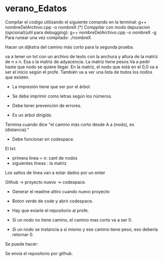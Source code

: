 # verano_Edatos





Compilar el codigo utilizando el siguiente comando en la terminal: g++ nombreDelArchivo.cpp -o nombreX
(*) Comppilar con modo depuracion (opcional)(util para debugging): g++ nombreDelArchivo.cpp -o nombreX -g
Para runear una vez compilado: ./nombreX






Hacer un dijkstra del camino más corto para la segunda prueba.

va a tener un txt con un archivo de texto con la anchura y altura de la matriz de n x n. Esa s la matriz de adyacencia.
La matriz tiene pesos.Va a pedir haste que nodo se quiere llegar. En la matriz, el nodo que está en el 0,0 va a ser el inicio según el profe. 
También va a ver una lista de todos los nodos que existen.  

- La impresión tiene que ser por el árbol. 

- Se debe imprimir como letras según los números. 

- Debe tener prevención de errores.

- Es un árbol dirigido.

Termina cuando dice "el camino más corto desde A a (nodo), es (distancia)."

- Debe funcionar en codespace.

El txt:

- primera linea = n: cant de nodos
- siguientes líneas : la matriz

Los saltos de línea van a estar dados por un enter

Github -> proyecto nuevo -> codespace.

- Generar el readme altiro cuando nuevo proyecto

- Boton verde de code y abrir codespace.

- Hay que eviarle el repositorio al profe.

- Si un nodo no tiene camino, el camino mas corto va a ser 0.

- Si un nodo se instancia a sí mismo y ese camino tiene peso, eso debería retornar 0.

Se puede hacer:

Se envía el repositorio por github.
